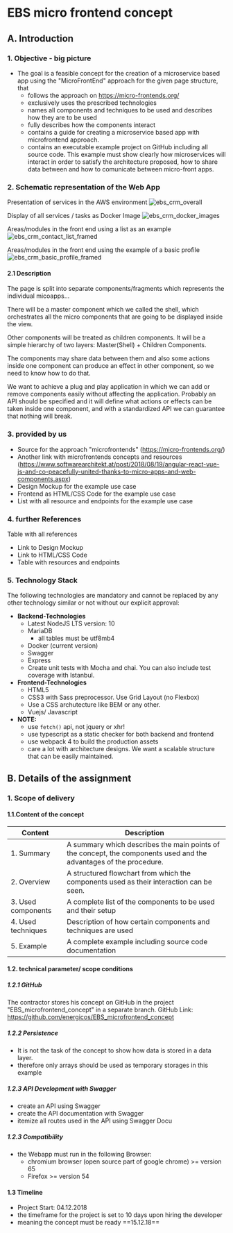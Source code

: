 # EBS micro frontend concept

## A. Introduction

### 1. Objective - big picture

- The goal is a feasible concept for the creation of a microservice based app using the "MicroFrontEnd" approach for the given page structure, that
  - follows the approach on https://micro-frontends.org/
  - exclusively uses the prescribed technologies
  - names all components and techniques to be used and describes how they are to be used
  - fully describes how the components interact
  - contains a guide for creating a microservice based app with microfrontend approach.
  - contains an executable example project on GitHub including all source code. This example must show clearly how microservices will interact in order to satisfy the architecture proposed, how to share data between and how to comunicate between micro-front apps.

### 2. Schematic representation of the Web App

Presentation of services in the AWS environment
![ebs_crm_overall](img/ebs_crm_overall.png)


Display of all services / tasks as Docker Image
![ebs_crm_docker_images](img/ebs_crm_docker_images.png)


Areas/modules in the front end using a list as an example
![ebs_crm_contact_list_framed](img/L01_Contact_list_framed.jpg)


Areas/modules in the front end using the example of a basic profile
![ebs_crm_basic_profile_framed](img/L02_Contact_Basic_framed.jpg)

#### 2.1 Description

The page is split into separate components/fragments which represents the individual micoapps...

There will be a master component which we called the shell, which orchestrates all the micro components that are going to be displayed inside the view.

Other components will be treated as children components. It will be a simple hierarchy of two layers: Master(Shell) + Children Components.

The components may share data between them and also some actions inside one component can produce an effect in other component, so we need to know how to do that.

We want to achieve a plug and play application in which we can add or remove components easily without affecting the application. Probably an API should be specified and it will define what actions or effects can be taken inside one component, and with a standardized API we can guarantee that nothing will break.


### 3. provided by us

* Source for the approach "microfrontends" (https://micro-frontends.org/)
* Another link with microfrontends concepts and resources (https://www.softwarearchitekt.at/post/2018/08/19/angular-react-vue-js-and-co-peacefully-united-thanks-to-micro-apps-and-web-components.aspx)
* Design Mockup for the example use case
* Frontend as HTML/CSS Code for the example use case
* List with all resource and endpoints for the example use case


### 4. further References

Table with all references

- Link to Design Mockup
- Link to HTML/CSS Code
- Table with resources and endpoints


### 5. Technology Stack

The following technologies are mandatory and cannot be replaced by any other technology similar or not without our explicit approval:

* **Backend-Technologies**
  * Latest NodeJS LTS version: 10
  * MariaDB
    * all tables must be utf8mb4
  * Docker (current version)
  * Swagger
  * Express
  * Create unit tests with Mocha and chai. You can also include test coverage with Istanbul.
* **Frontend-Technologies**
  * HTML5
  * CSS3 with Sass preprocessor. Use Grid Layout (no Flexbox)
  * Use a CSS archutecture like BEM or any other.
  * Vuejs/ Javascript
* **NOTE:**
  * use `fetch()` api, not jquery or xhr!
  * use typescript as a static checker for both backend and frontend
  * use webpack 4 to build the production assets
  * care a lot with architecture designs. We want a scalable structure that can be easily maintained.

## B. Details of the assignment

### 1. Scope of delivery

#### 1.1.Content of the concept


| __Content__ | __Description__ |
| --- | --- |
| 1. Summary | A summary which describes the main points of the concept, the components used and the advantages of the procedure. |
| 2. Overview | A structured flowchart from which the components used as their interaction can be seen. |
| 3. Used components | A complete list of the components to be used and their setup |
| 4. Used techniques | Description of how certain components and techniques are used |
| 5. Example | A complete example including source code documentation |


#### 1.2. technical parameter/ scope conditions

##### 1.2.1 GitHub

The contractor stores his concept on GitHub in the project "EBS_microfrontend_concept" in a separate branch.
GitHub Link: https://github.com/energicos/EBS_microfrontend_concept

##### 1.2.2 Persistence

- It is not the task of the concept to show how data is stored in a data layer.
- therefore only arrays should be used as temporary storages in this example

##### 1.2.3 API Development with Swagger

- create an API using Swagger
- create the API documentation with Swagger
- itemize all routes used in the AṔI using Swagger Docu

##### 1.2.3 Compatibility

- the Webapp must run in the following Browser:
  - chromium browser (open source part of google chrome) >= version 65
  - Firefox >= version 54

#### 1.3 Timeline

* Project Start: 04.12.2018
* the timeframe for the project is set to 10 days upon hiring the developer
* meaning the concept must be ready ==15.12.18==